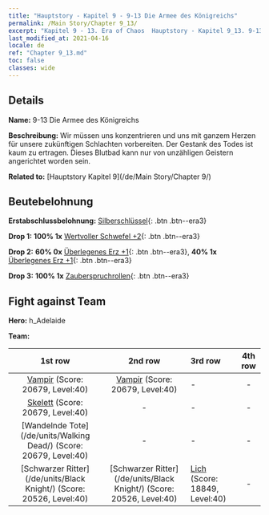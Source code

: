 ```yaml
---
title: "Hauptstory - Kapitel 9 - 9-13 Die Armee des Königreichs"
permalink: /Main Story/Chapter 9_13/
excerpt: "Kapitel 9 - 13. Era of Chaos  Hauptstory - Kapitel 9_13. 9-13 Die Armee des Königreichs"
last_modified_at: 2021-04-16
locale: de
ref: "Chapter 9_13.md"
toc: false
classes: wide
---
```


## Details

 **Name:** 9-13 Die Armee des Königreichs

 **Beschreibung:** Wir müssen uns konzentrieren und uns mit ganzem Herzen für unsere zukünftigen Schlachten vorbereiten. Der Gestank des Todes ist kaum zu ertragen. Dieses Blutbad kann nur von unzähligen Geistern angerichtet worden sein.

 **Related to:** [Hauptstory Kapitel 9](/de/Main Story/Chapter 9/)

## Beutebelohnung

 **Erstabschlussbelohnung:** [Silberschlüssel](/de/Items/con_693/){: .btn .btn--era3}

 **Drop 1:** **100% 1x** [Wertvoller Schwefel +2](/de/Items/mat_29/){: .btn .btn--era3}

 **Drop 2:** **60% 0x** [Überlegenes Erz +1](/de/Items/mat_19/){: .btn .btn--era3}, **40% 1x** [Überlegenes Erz +1](/de/Items/mat_19/){: .btn .btn--era3}

 **Drop 3:** **100% 1x** [Zauberspruchrollen](/de/Items/con_694/){: .btn .btn--era3}


## Fight against Team
 **Hero:** h_Adelaide

 **Team:**


  | 1st row | 2nd row | 3rd row | 4th row |
  |:----:|:----:|:----|:----:|
  | [Vampir](/de/units/Vampire/) (Score: 20679, Level:40)  | [Vampir](/de/units/Vampire/) (Score: 20679, Level:40)  | - | - |
  | [Skelett](/de/units/Skeleton/) (Score: 20679, Level:40)  | - | - | - |
  | [Wandelnde Tote](/de/units/Walking Dead/) (Score: 20679, Level:40)  | - | - | - |
  | [Schwarzer Ritter](/de/units/Black Knight/) (Score: 20526, Level:40)  | [Schwarzer Ritter](/de/units/Black Knight/) (Score: 20526, Level:40)  | [Lich](/de/units/Lich/) (Score: 18849, Level:40)  | - |


